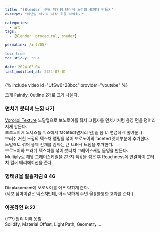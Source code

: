 ```yaml
---
title: "[Blender] 핸드 페인팅 브러쉬 느낌의 쉐이더 만들기"
excerpt: "페인팅 쉐이더 제작 흐름 파악하기"

categories:
  - art
tags:
  - [blender, procedural, shader]

permalink: /art/05/

toc: true
toc_sticky: true

date: 2024-07-04
last_modified_at: 2024-07-04
---
```


{% include video id="UfSw6428bcc" provider="youtube" %}   

크게 Paintly, Outline 2개로 크게 나뉜다.

### 면치기 붓터치 느낌 내기
[Voronoi Texture](https://www.unrealengine.com/ko/tech-blog/getting-the-most-out-of-noise-in-ue4#:~:text=%EB%B3%B4%EB%A1%9C%EB%85%B8%EC%9D%B4%20%EB%85%B8%EC%9D%B4%EC%A6%88(-,Voronoi,-Noise))
노말맵으로 보노로이를 줘서 그림자를 면치기처럼 음영 면을 덩어리지게 만든다.  
보로노이에 노이즈를 믹스해서 faceted(면처리 된)을 좀 더 랜덤하게 풀어준다.  
브러쉬 거친 느낌의 텍스쳐 맵핑을 섞어 보로노이의 faceted 엣지부분에 추가한다.  
노말에도 섞어 물체 전체를 감싸는 큰 브러쉬 느낌을 추가한다.  
보로노이와 브러쉬 텍스쳐를 섞어 붓터치 그레이스케일 음영을 만든다.  
Multiply로 해당 그레이스케일을 2가지 색상을 섞은 후 Roughness에 연결하여 붓터치 컬러 베리에이션을 준다.  


### 형태감을 찰흙처럼 8:46
Displacement에 보로노이를 아주 약하게 준다.  
  (세포 점박이같은 텍스쳐인데, 아주 약하게 주면 울퉁불퉁한 효과를 준다.)  


### 아웃라인 9:22
(???) 원리 이해 못함  
Solidify, Material Offset, Light Path, Geometry ...  

